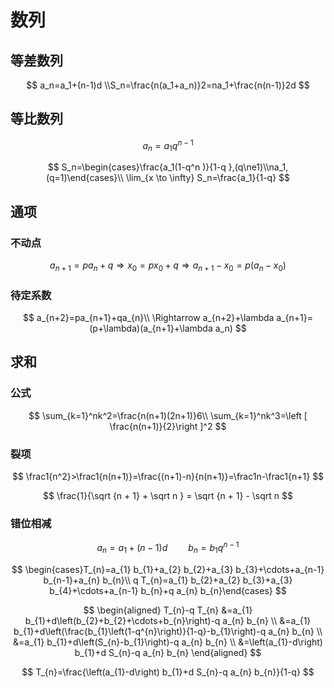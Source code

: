 

# 数列

## 等差数列

$$
a_n=a_1+(n-1)d
\\S_n=\frac{n(a_1+a_n)}2=na_1+\frac{n(n-1)}2d
$$

## 等比数列

$$
a_n=a_1q^{n-1}
$$

$$
S_n=\begin{cases}\frac{a_1(1-q^n )}{1-q },(q\ne1)\\na_1,(q=1)\end{cases}\\
\lim_{x \to \infty} S_n=\frac{a_1}{1-q}
$$

## 通项

### 不动点

$$
a_{n+1}=pa_n+q \Rightarrow x_0=px_0+q \Rightarrow a_{n+1}-x_0=p(a_n-x_0)
$$

### 待定系数

$$
a_{n+2}=pa_{n+1}+qa_{n}\\ \Rightarrow a_{n+2}+\lambda a_{n+1}=(p+\lambda)(a_{n+1}+\lambda a_n)
$$



## 求和

###  公式

$$
\sum_{k=1}^nk^2=\frac{n(n+1)(2n+1)}6\\
\sum_{k=1}^nk^3=\left [ \frac{n(n+1)}{2}\right ]^2
$$

### 裂项
$$
\frac1{n^2}>\frac1{n(n+1)}=\frac{(n+1)-n}{n(n+1)}=\frac1n-\frac1{n+1}
$$

$$
\frac{1}{\sqrt {n + 1}  + \sqrt n } = \sqrt {n + 1}  - \sqrt n 
$$

### 错位相减

$$
a_n=a_1+(n-1)d\quad\quad b_n=b_1q^{n-1}
$$

$$
\begin{cases}T_{n}=a_{1} b_{1}+a_{2} b_{2}+a_{3} b_{3}+\cdots+a_{n-1} b_{n-1}+a_{n} b_{n}\\
q T_{n}=a_{1} b_{2}+a_{2} b_{3}+a_{3} b_{4}+\cdots+a_{n-1} b_{n}+q a_{n} b_{n}\end{cases}
$$

$$
\begin{aligned}
T_{n}-q T_{n} &=a_{1} b_{1}+d\left(b_{2}+b_{2}+\cdots+b_{n}\right)-q a_{n} b_{n} \\
&=a_{1} b_{1}+d\left(\frac{b_{1}\left(1-q^{n}\right)}{1-q}-b_{1}\right)-q a_{n} b_{n} \\
&=a_{1} b_{1}+d\left(S_{n}-b_{1}\right)-q a_{n} b_{n} \\
&=\left(a_{1}-d\right) b_{1}+d S_{n}-q a_{n} b_{n}
\end{aligned}
$$

$$
T_{n}=\frac{\left(a_{1}-d\right) b_{1}+d S_{n}-q a_{n} b_{n}}{1-q}
$$




